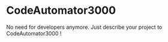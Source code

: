 CodeAutomator3000
=================

No need for developers anymore. Just describe your project to CodeAutomator3000 !
